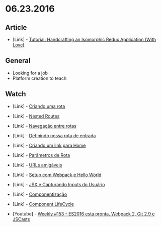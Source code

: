 # 06.23.2016

## Article 

- \[Link\] - [Tutorial: Handcrafting an Isomorphic Redux Application (With Love)](https://medium.com/front-end-developers/handcrafting-an-isomorphic-redux-application-with-love-40ada4468af4#.yojzdalsg)


## General 

- Looking for a job
- Platform creation to teach


## Watch

- \[Link\] - [Criando uma rota](http://kodezilla.com/courses/introducao-ao-react/lectures/1158266)
- \[Link\] - [Nested Routes](http://kodezilla.com/courses/introducao-ao-react/lectures/1158305)
- \[Link\] - [Navegação entre rotas](http://kodezilla.com/courses/introducao-ao-react/lectures/1158341)
- \[Link\] - [Definindo nossa rota de entrada](http://kodezilla.com/courses/introducao-ao-react/lectures/1158372)
- \[Link\] - [Criando um link para Home](http://kodezilla.com/courses/introducao-ao-react/lectures/1158373)
- \[Link\] - [Parâmetros de Rota](http://kodezilla.com/courses/introducao-ao-react/lectures/1158371)
- \[Link\] - [URLs amigáveis](http://kodezilla.com/courses/introducao-ao-react/lectures/1158374)

- \[Link\] - [Setup com Webpack e Hello World](http://jscasts.teachable.com/courses/comecando-com-react-js/lectures/1074260)
- \[Link\] - [JSX e Capturando Inputs do Usuário](http://jscasts.teachable.com/courses/comecando-com-react-js/lectures/1077974)
- \[Link\] - [Componentização](http://jscasts.teachable.com/courses/comecando-com-react-js/lectures/1074414)
- \[Link\] - [Component LifeCycle](http://jscasts.teachable.com/courses/comecando-com-react-js/lectures/1135586)

- \[Youtube\] - [Weekly #153 - ES2016 está pronta, Webpack 2, Git 2.9 e JSCasts](https://www.youtube.com/watch?v=eAXtc36SxJk)
